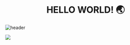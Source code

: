 <h1 align="center">HELLO WORLD! 🌏</h1>

![header](https://capsule-render.vercel.app/api?type=rounded&color=auto&height=300&section=header&text=KIMHYESU%&fontSize=90)

<img align="center" src="https://img.shields.io/badge/HTML5-E34F26?style=for-the-badge&logo=HTML5&logoColor=black">



<!--
**keemhyesu/keemhyesu** is a ✨ _special_ ✨ repository because its `README.md` (this file) appears on your GitHub profile.

Here are some ideas to get you started:

- 🔭 I’m currently working on ...
- 🌱 I’m currently learning ...
- 👯 I’m looking to collaborate on ...
- 🤔 I’m looking for help with ...
- 💬 Ask me about ...
- 📫 How to reach me: ...
- 😄 Pronouns: ...
- ⚡ Fun fact: ...
-->
